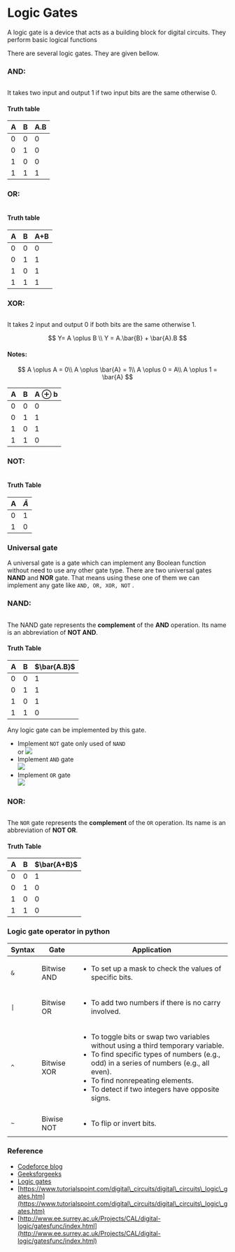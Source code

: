 # Logic Gates

A logic gate is a device that acts as a building block for digital circuits. They perform basic logical functions

There are several logic gates. They are given bellow.&#x20;

### AND:&#x20;

<figure><img src="../../.gitbook/assets/and-gate.png" alt=""><figcaption></figcaption></figure>

It takes two input and output 1 if two input bits are the same otherwise 0.

#### Truth table

| A | B | A.B |
| - | - | --- |
| 0 | 0 | 0   |
| 0 | 1 | 0   |
| 1 | 0 | 0   |
| 1 | 1 | 1   |

### OR:&#x20;

<figure><img src="../../.gitbook/assets/or-gate.png" alt=""><figcaption></figcaption></figure>

#### Truth table

| A | B | A+B |
| - | - | --- |
| 0 | 0 | 0   |
| 0 | 1 | 1   |
| 1 | 0 | 1   |
| 1 | 1 | 1   |

### XOR:

<figure><img src="../../.gitbook/assets/xor-gate-symbol.jpg" alt=""><figcaption></figcaption></figure>

It takes 2 input and output 0 if both bits are the same otherwise 1.

$$
Y= A \oplus B \\
Y = A.\bar{B} + \bar{A}.B
$$

#### Notes:

$$
A \oplus A = 0\\
A \oplus \bar{A} = 1\\
A \oplus 0 = A\\
A \oplus 1 = \bar{A}
$$

| A | B | A $\oplus$ b |
| - | - | ------------ |
| 0 | 0 | 0            |
| 0 | 1 | 1            |
| 1 | 0 | 1            |
| 1 | 1 | 0            |

### NOT:

<figure><img src="../../.gitbook/assets/NOT-GATE-FIG-5-compressor.jpg" alt=""><figcaption></figcaption></figure>

#### Truth Table

| A | $\bar{A}$ |
| - | --------- |
| 0 | 1         |
| 1 | 0         |

### Universal gate

A universal gate is a gate which can implement any Boolean function without need to use any other gate type. There are two universal gates **NAND** and **NOR** gate. That means using these one of them we can implement any gate like `AND, OR, XOR, NOT` .&#x20;

### NAND:

<img src="../../.gitbook/assets/file.drawing (1).svg" alt="" class="gitbook-drawing">

The NAND gate represents the **complement** of the **AND** operation. Its name is an abbreviation of **NOT AND**.

#### Truth Table

| A | B | $\bar{A.B}$ |
| - | - | ----------- |
| 0 | 0 | 1           |
| 0 | 1 | 1           |
| 1 | 0 | 1           |
| 1 | 1 | 0           |

Any logic gate can be implemented by this gate.

* Implement `NOT` gate only used of `NAND`\
  <img src="../../.gitbook/assets/not_using_nand (1).png" alt="" data-size="original">or ![](../../.gitbook/assets/not\_using\_nand.png)
* Implement `AND` gate\
  ![](../../.gitbook/assets/and\_using\_nand.png)
* Implement `OR` gate\
  ![](../../.gitbook/assets/or\_using\_nand.png)

### NOR:

<img src="../../.gitbook/assets/file.drawing (2).svg" alt="" class="gitbook-drawing">



The `NOR` gate represents the **complement** of the `OR` operation. Its name is an abbreviation of **NOT OR**.

#### Truth Table

| A | B | $\bar{A+B}$ |
| - | - | ----------- |
| 0 | 0 | 1           |
| 0 | 1 | 0           |
| 1 | 0 | 0           |
| 1 | 1 | 0           |

### Logic gate operator in python

| Syntax | Gate        | Application                                                                                                                                                                                                                                                                                   |
| ------ | ----------- | --------------------------------------------------------------------------------------------------------------------------------------------------------------------------------------------------------------------------------------------------------------------------------------------- |
| `&`    | Bitwise AND | <ul><li>To set up a mask to check the values of specific bits.</li></ul>                                                                                                                                                                                                                      |
| `\|`   | Bitwise OR  | <ul><li>To add two numbers if there is no carry involved.</li></ul>                                                                                                                                                                                                                           |
| `^`    | Bitwise XOR | <ul><li>To toggle bits or swap two variables without using a third temporary variable.</li><li>To find specific types of numbers (e.g., odd) in a series of numbers (e.g., all even).</li><li>To find nonrepeating elements.</li><li>To detect if two integers have opposite signs.</li></ul> |
| `~`    | Biwise NOT  | <ul><li>To flip or invert bits.</li></ul>                                                                                                                                                                                                                                                     |

### Reference

* [Codeforce blog](https://codeforces.com/blog/entry/73490)
* [Geeksforgeeks](https://www.geeksforgeeks.org/bitwise-operators-in-c-cpp/)
* [Logic gates](https://www.techtarget.com/whatis/definition/bitwise)
* [https://www.tutorialspoint.com/digital\_circuits/digital\_circuits\_logic\_gates.htm](https://www.tutorialspoint.com/digital\_circuits/digital\_circuits\_logic\_gates.htm)
* [http://www.ee.surrey.ac.uk/Projects/CAL/digital-logic/gatesfunc/index.html](http://www.ee.surrey.ac.uk/Projects/CAL/digital-logic/gatesfunc/index.html)
